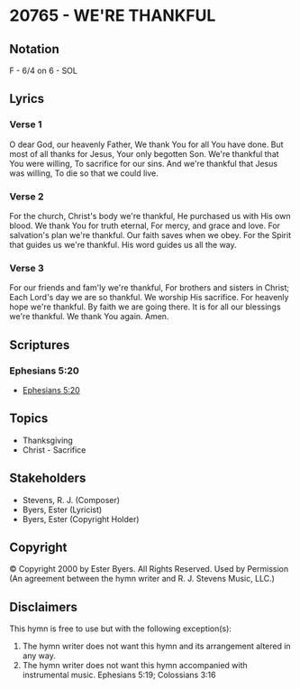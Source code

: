 # 20765 - WE'RE THANKFUL

## Notation

F - 6/4 on 6 - SOL

## Lyrics

### Verse 1

O dear God, our heavenly Father, We thank You for all You have done. But most of all thanks for Jesus, Your only begotten Son. We're thankful that You were willing, To sacrifice for our sins. And we're thankful that Jesus was willing, To die so that we could live.

### Verse 2

For the church, Christ's body we're thankful, He purchased us with His own blood. We thank You for truth eternal, For mercy, and grace and love. For salvation's plan we're thankful. Our faith saves when we obey. For the Spirit that guides us we're thankful. His word guides us all the way.

### Verse 3

For our friends and fam'ly we're thankful, For brothers and sisters in Christ; Each Lord's day we are so thankful. We worship His sacrifice. For heavenly hope we're thankful. By faith we are going there. It is for all our blessings we're thankful. We thank You again. Amen.


## Scriptures

### Ephesians 5:20

- [Ephesians 5:20](https://www.biblegateway.com/passage/?search=Ephesians%205%3A20)


## Topics

- Thanksgiving
- Christ - Sacrifice

## Stakeholders

- Stevens, R. J. (Composer)
- Byers, Ester (Lyricist)
- Byers, Ester (Copyright Holder)

## Copyright

© Copyright 2000 by Ester Byers. All Rights Reserved. Used by Permission
(An agreement between the hymn writer and R. J. Stevens Music, LLC.)

## Disclaimers

This hymn is free to use but with the following exception(s):
1. The hymn writer does not want this hymn and its arrangement altered in any way.
2. The hymn writer does not want this hymn accompanied with instrumental music.
Ephesians 5:19; Colossians 3:16

